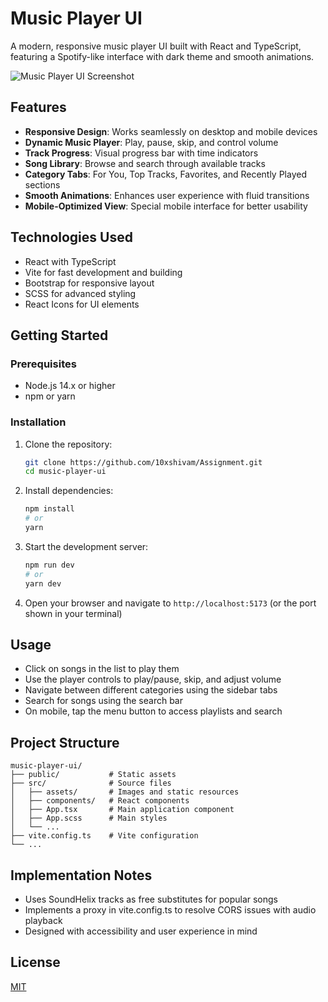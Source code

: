 # Music Player UI

A modern, responsive music player UI built with React and TypeScript, featuring a Spotify-like interface with dark theme and smooth animations.

![Music Player UI Screenshot](./src/assets/app-screenshot.png)

## Features

- **Responsive Design**: Works seamlessly on desktop and mobile devices
- **Dynamic Music Player**: Play, pause, skip, and control volume
- **Track Progress**: Visual progress bar with time indicators
- **Song Library**: Browse and search through available tracks
- **Category Tabs**: For You, Top Tracks, Favorites, and Recently Played sections
- **Smooth Animations**: Enhances user experience with fluid transitions
- **Mobile-Optimized View**: Special mobile interface for better usability

## Technologies Used

- React with TypeScript
- Vite for fast development and building
- Bootstrap for responsive layout
- SCSS for advanced styling
- React Icons for UI elements

## Getting Started

### Prerequisites

- Node.js 14.x or higher
- npm or yarn

### Installation

1. Clone the repository:
   ```bash
   git clone https://github.com/10xshivam/Assignment.git
   cd music-player-ui
   ```

2. Install dependencies:
   ```bash
   npm install
   # or
   yarn
   ```

3. Start the development server:
   ```bash
   npm run dev
   # or
   yarn dev
   ```

4. Open your browser and navigate to `http://localhost:5173` (or the port shown in your terminal)

## Usage

- Click on songs in the list to play them
- Use the player controls to play/pause, skip, and adjust volume
- Navigate between different categories using the sidebar tabs
- Search for songs using the search bar
- On mobile, tap the menu button to access playlists and search

## Project Structure

```
music-player-ui/
├── public/           # Static assets
├── src/              # Source files
│   ├── assets/       # Images and static resources
│   ├── components/   # React components
│   ├── App.tsx       # Main application component
│   ├── App.scss      # Main styles
│   └── ...
├── vite.config.ts    # Vite configuration
└── ...
```

## Implementation Notes

- Uses SoundHelix tracks as free substitutes for popular songs
- Implements a proxy in vite.config.ts to resolve CORS issues with audio playback
- Designed with accessibility and user experience in mind

## License

[MIT](LICENSE)
